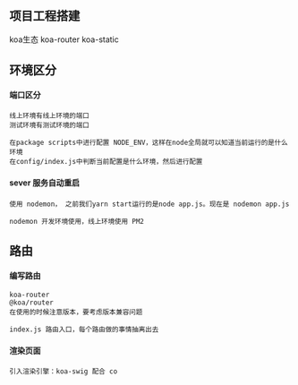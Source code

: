 ## 项目工程搭建
koa生态
koa-router
koa-static

## 环境区分
#### 端口区分
```
线上环境有线上环境的端口
测试环境有测试环境的端口

在package scripts中进行配置 NODE_ENV，这样在node全局就可以知道当前运行的是什么环境
在config/index.js中判断当前配置是什么环境，然后进行配置
```
#### sever 服务自动重启
```
使用 nodemon， 之前我们yarn start运行的是node app.js。现在是 nodemon app.js

nodemon 开发环境使用，线上环境使用 PM2
```

## 路由
#### 编写路由
```
koa-router
@koa/router
在使用的时候注意版本，要考虑版本兼容问题

index.js 路由入口，每个路由做的事情抽离出去
```

#### 渲染页面
```
引入渲染引擎：koa-swig 配合 co

```